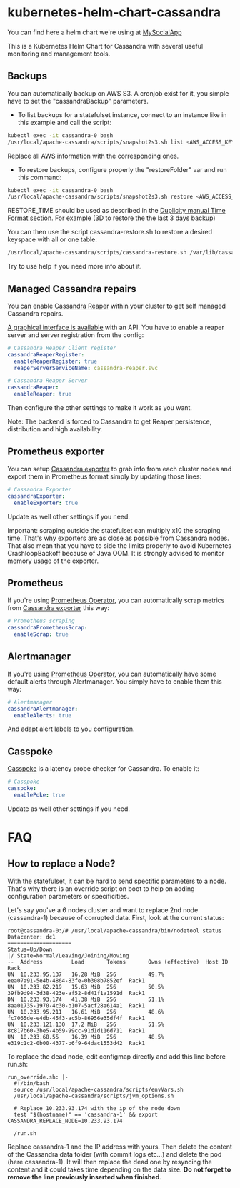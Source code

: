 # kubernetes-helm-chart-cassandra

You can find here a helm chart we're using at [MySocialApp](https://mysocialapp.io)

This is a Kubernetes Helm Chart for Cassandra with several useful monitoring and management tools.

## Backups

You can automatically backup on AWS S3. A cronjob exist for it, you simple have to set the "cassandraBackup" parameters.

* To list backups for a statefulset instance, connect to an instance like in this example and call the script:

```bash
kubectl exec -it cassandra-0 bash
/usr/local/apache-cassandra/scripts/snapshot2s3.sh list <AWS_ACCESS_KEY_ID> <AWS_SECRET_ACCESS_KEY> <AWS_PASSPHRASE> <AWS_BUCKET>
```

Replace all AWS information with the corresponding ones.

* To restore backups, configure properly the "restoreFolder" var and run this command:

```bash
kubectl exec -it cassandra-0 bash
/usr/local/apache-cassandra/scripts/snapshot2s3.sh restore <AWS_ACCESS_KEY_ID> <AWS_SECRET_ACCESS_KEY> <AWS_PASSPHRASE> <AWS_BUCKET> <RESTORE_TIME>
```

RESTORE_TIME should be used as described in the [Duplicity manual Time Format section](http://duplicity.nongnu.org/duplicity.1.html#sect8).
For example (3D to restore the the last 3 days backup)

You can then use the script cassandra-restore.sh to restore a desired keyspace with all or one table:

```bash
/usr/local/apache-cassandra/scripts/cassandra-restore.sh /var/lib/cassandra/restore/var/lib/cassandra/data [keyspace]
```

Try to use help if you need more info about it.

## Managed Cassandra repairs

You can enable [Cassandra Reaper](http://cassandra-reaper.io) within your cluster to get self managed Cassandra repairs.

[A graphical interface is available](http://cassandra-reaper.svc) with an API. You have to enable a reaper server and server registration from the config:

```yaml
# Cassandra Reaper Client register
cassandraReaperRegister:
  enableReaperRegister: true
  reaperServerServiceName: cassandra-reaper.svc

# Cassandra Reaper Server
cassandraReaper:
  enableReaper: true
```

Then configure the other settings to make it work as you want.

Note: The backend is forced to Cassandra to get Reaper persistence, distribution and high availability.

## Prometheus exporter

You can setup [Cassandra exporter](https://github.com/criteo/cassandra_exporter) to grab info from each cluster nodes and export them in Prometheus format simply
by updating those lines:

```yaml
# Cassandra Exporter
cassandraExporter:
  enableExporter: true
```

Update as well other settings if you need.

Important: scraping outside the statefulset can multiply x10 the scraping time. That's why exporters are as close as possible from Cassandra nodes. That also mean that
you have to side the limits properly to avoid Kubernetes CrashloopBackoff because of Java OOM. It is strongly advised to monitor memory usage of the exporter.

## Prometheus

If you're using [Prometheus Operator](https://github.com/coreos/prometheus-operator), you can automatically scrap metrics from [Cassandra exporter](https://github.com/criteo/cassandra_exporter) this way:

```yaml
# Prometheus scraping
cassandraPrometheusScrap:
  enableScrap: true
```

## Alertmanager

If you're using [Prometheus Operator](https://github.com/coreos/prometheus-operator), you can automatically have some default alerts through Alertmanager. You simply have to enable them this way:

```yaml
# Alertmanager
cassandraAlertmanager:
  enableAlerts: true
```

And adapt alert labels to you configuration.

## Casspoke

[Casspoke](https://github.com/criteo/casspoke) is a latency probe checker for Cassandra. To enable it:

```yaml
# Casspoke
casspoke:
  enablePoke: true
```

Update as well other settings if you need.

# FAQ
## How to replace a Node?

With the statefulset, it can be hard to send spectific parameters to a node. That's why there is an override script
on boot to help on adding configuration parameters or specificities.

Let's say you've a 6 nodes cluster and want to replace 2nd node (cassandra-1) because of corrupted data. First, look
at the current status:
```
root@cassandra-0:/# /usr/local/apache-cassandra/bin/nodetool status
Datacenter: dc1
====================
Status=Up/Down
|/ State=Normal/Leaving/Joining/Moving
--  Address         Load       Tokens       Owns (effective)  Host ID                               Rack
UN  10.233.95.137   16.28 MiB  256          49.7%             eea07a91-5e4b-4864-83fe-0b308b7852ef  Rack1
UN  10.233.82.219   15.63 MiB  256          50.5%             39fb9d94-3d38-423e-af52-8d41f1a1591d  Rack1
DN  10.233.93.174   41.38 MiB  256          51.1%             8aa01735-1970-4c30-b107-5acf28a614a1  Rack1
UN  10.233.95.211   16.61 MiB  256          48.6%             fc7065de-e4db-45f3-ac5b-86956e35df4f  Rack1
UN  10.233.121.130  17.2 MiB   256          51.5%             8c817b60-3be5-4b59-99cc-91d1d116d711  Rack1
UN  10.233.68.55    16.39 MiB  256          48.5%             e319c1c2-0b00-4377-b6f9-64dac1553d42  Rack1
```

To replace the dead node, edit configmap directly and add this line before run.sh:
```
run_override.sh: |-
  #!/bin/bash
  source /usr/local/apache-cassandra/scripts/envVars.sh
  /usr/local/apache-cassandra/scripts/jvm_options.sh

  # Replace 10.233.93.174 with the ip of the node down
  test "$(hostname)" == 'cassandra-1' && export CASSANDRA_REPLACE_NODE=10.233.93.174

  /run.sh
```

Replace cassandra-1 and the IP address with yours. Then delete the content of the Cassandra data folder (with commit logs etc...) and delete the pod (here cassandra-1).
It will then replace the dead one by resyncing the content and it could takes time depending on the data size. **Do not forget to remove the line previously inserted when finished**.
